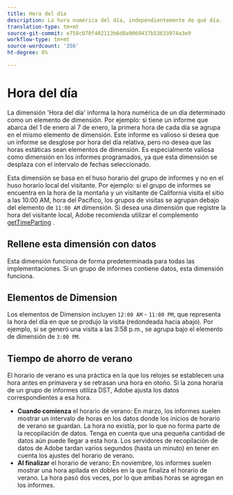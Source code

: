 ```yaml
---
title: Hora del día
description: La hora numérica del día, independientemente de qué día.
translation-type: tm+mt
source-git-commit: e758c070f402113b6d8a9069437b53633974a3e9
workflow-type: tm+mt
source-wordcount: '356'
ht-degree: 8%

---
```



# Hora del día

La dimensión &#39;Hora del día&#39; informa la hora numérica de un día determinado como un elemento de dimensión. Por ejemplo: si tiene un informe que abarca del 1 de enero al 7 de enero, la primera hora de cada día se agrupa en el mismo elemento de dimensión. Este informe es valioso si desea que un informe se desglose por hora del día relativa, pero no desea que las horas estáticas sean elementos de dimensión. Es especialmente valiosa como dimensión en los informes programados, ya que esta dimensión se desplaza con el intervalo de fechas seleccionado.

Esta dimensión se basa en el huso horario del grupo de informes y no en el huso horario local del visitante. Por ejemplo: si el grupo de informes se encuentra en la hora de la montaña y un visitante de California visita el sitio a las 10:00 AM, hora del Pacífico, los grupos de visitas se agrupan debajo del elemento de `11:00 AM` dimensión. Si desea una dimensión que registre la hora del visitante local, Adobe recomienda utilizar el complemento [getTimeParting](/help/implement/vars/plugins/gettimeparting.md) .

## Rellene esta dimensión con datos

Esta dimensión funciona de forma predeterminada para todas las implementaciones. Si un grupo de informes contiene datos, esta dimensión funciona.

## Elementos de Dimension

Los elementos de Dimension incluyen `12:00 AM` - `11:00 PM`, que representa la hora del día en que se produjo la visita (redondeada hacia abajo). Por ejemplo, si se generó una visita a las 3:58 p.m., se agrupa bajo el elemento de dimensión de `3:00 PM`.

## Tiempo de ahorro de verano

El horario de verano es una práctica en la que los relojes se establecen una hora antes en primavera y se retrasan una hora en otoño. Si la zona horaria de un grupo de informes utiliza DST, Adobe ajusta los datos correspondientes a esa hora.

* **Cuando comienza** el horario de verano: En marzo, los informes suelen mostrar un intervalo de horas en los datos donde los inicios de horario de verano se guardan. La hora no existía, por lo que no forma parte de la recopilación de datos. Tenga en cuenta que una pequeña cantidad de datos aún puede llegar a esta hora. Los servidores de recopilación de datos de Adobe tardan varios segundos (hasta un minuto) en tener en cuenta los ajustes del horario de verano.
* **Al finalizar** el horario de verano: En noviembre, los informes suelen mostrar una hora apilada en dobles en la que finaliza el horario de verano. La hora pasó dos veces, por lo que ambas horas se agregan en los informes.

